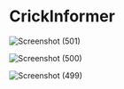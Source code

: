 # CrickInformer

![Screenshot (501)](https://github.com/Brijesh-yadavv/CrickInformer/assets/93579764/75ce98e5-1a62-4ec4-ac2a-dd1bf46326ea)

![Screenshot (500)](https://github.com/Brijesh-yadavv/CrickInformer/assets/93579764/2afd8b92-1ede-4f27-94c8-ed3750ef64f9)

![Screenshot (499)](https://github.com/Brijesh-yadavv/CrickInformer/assets/93579764/5a47f8c4-a699-402b-98ea-ad77da175934)

